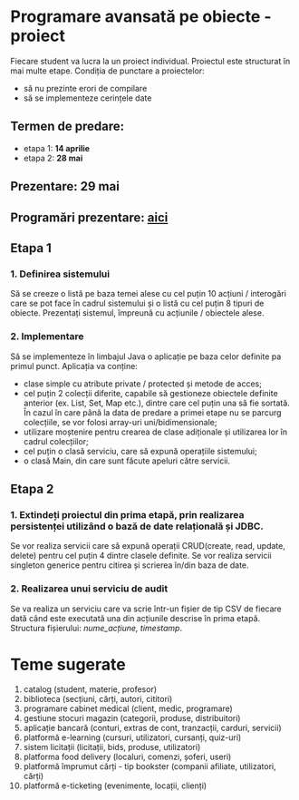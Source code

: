 # Programare avansată pe obiecte - proiect

Fiecare student va lucra la un proiect individual. Proiectul este structurat în mai multe etape.
Condiția de punctare a proiectelor:
- să nu prezinte erori de compilare
- să se implementeze cerințele date

## Termen de predare:
- etapa 1: **14 aprilie** 
- etapa 2: **28 mai**

## Prezentare: 29 mai

## Programări prezentare: [aici](https://1drv.ms/x/s!AiQUY0Ny8AOFjtFi2Z7zU2kPWfgx4g?e=AcFQUn) 

## Etapa 1

### 1. Definirea sistemului
Să se creeze o listă pe baza temei alese cu cel puțin 10 acțiuni / interogări care se pot face în cadrul sistemului și o listă cu cel puțin 8 tipuri de obiecte. Prezentați sistemul, împreună cu acțiunile / obiectele alese.

### 2. Implementare
Să se implementeze în limbajul Java o aplicație pe baza celor definite pa primul punct.
Aplicația va conține:
- clase simple cu atribute private / protected și metode de acces;
- cel puțin 2 colecții diferite, capabile să gestioneze obiectele definite anterior (ex. List, Set, Map etc.), dintre care cel puțin una să fie sortată. În cazul în care până la data de predare a primei etape nu se parcurg colecțiile, se vor folosi array-uri uni/bidimensionale;
- utilizare moștenire pentru crearea de clase adiționale și utilizarea lor în cadrul colecțiilor;
- cel puțin o clasă serviciu, care să expună operațiile sistemului;
- o clasă Main, din care sunt făcute apeluri către servicii.

## Etapa 2

### 1. Extindeți proiectul din prima etapă, prin realizarea persistenței utilizând o bază de date relațională și JDBC.
Se vor realiza servicii care să expună operații CRUD(create, read, update, delete) pentru cel puțin 4 dintre clasele definite. Se vor realiza servicii singleton generice pentru citirea și scrierea în/din baza de date.

### 2. Realizarea unui serviciu de audit
Se va realiza un serviciu care va scrie într-un fișier de tip CSV de fiecare dată când este executată una din acțiunile descrise în prima etapă. Structura fișierului: *nume_acțiune, timestamp*.


# Teme sugerate
1. catalog (student, materie, profesor)
2. biblioteca (secțiuni, cărți, autori, cititori)
3. programare cabinet medical (client, medic, programare)
4. gestiune stocuri magazin (categorii, produse, distribuitori)
5. aplicație bancară (conturi, extras de cont, tranzacții, carduri, servicii)
6. platformă e-learning (cursuri, utilizatori, cursanți, quiz-uri)
7. sistem licitații (licitații, bids, produse, utilizatori)
8. platforma food delivery (localuri, comenzi, șoferi, useri)
9. platformă împrumut cărți - tip bookster (companii afiliate, utilizatori, cărți)
10. platformă e-ticketing (evenimente, locații, clienți)